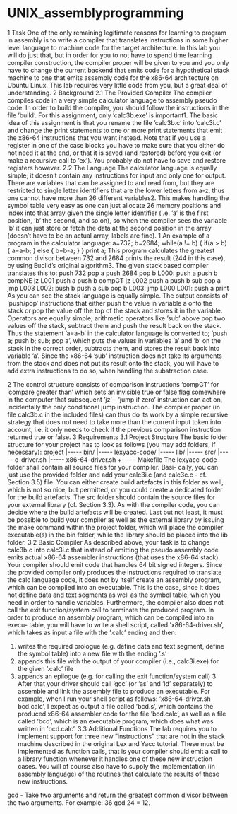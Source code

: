 # UNIX_assemblyprogramming

1 Task
One of the only remaining legitimate reasons for learning to program in assembly
is to write a compiler that translates instructions in some higher level language
to machine code for the target architecture. In this lab you will do just that, but
in order for you to not have to spend time learning compiler construction, the
compiler proper will be given to you and you only have to change the current
backend that emits code for a hypothetical stack machine to one that emits
assembly code for the x86-64 architecture on Ubuntu Linux. This lab requires
very little code from you, but a great deal of understanding.
2 Background
2.1 The Provided Compiler
The compiler compiles code in a very simple calculator language to assembly
pseudo code. In order to build the compiler, you should follow the instructions
in the file ’build’. For this assignment, only ’calc3b.exe’ is important1.
The basic idea of this assignment is that you rename the file ’calc3b.c’ into
’calc3i.c’ and change the print statements to one or more print statements that
emit the x86-64 instructions that you want instead. Note that if you use a
register in one of the case blocks you have to make sure that you either do not
need it at the end, or that it is saved (and restored) before you exit (or make
a recursive call to ’ex’). You probably do not have to save and restore registers
however.
2.2 The Language
The calculator language is equally simple; it doesn’t contain any instructions
for input and only one for output. There are variables that can be assigned to
and read from, but they are restricted to single letter identifiers that are the
lower letters from a-z, thus one cannot have more than 26 different variables2.
This makes handling the symbol table very easy as one can just allocate 26 memory
positions and index into that array given the single letter identifier (i.e. ’a’ is the first position,
’b’ the second, and so on), so when the compiler sees the variable ’b’ it can just store or fetch
the data at the second position in the array (doesn’t have to be an actual array, labels are
fine).
1
An example of a program in the calculator language:
a=732;
b=2684;
while(a != b) {
if(a > b) {
a=a-b;
} else {
b=b-a;
}
}
print a;
This program calculates the greatest common divisor between 732 and 2684
prints the result (244 in this case), by using Euclid’s original algorithm3.
The given stack based compiler translates this to:
push 732
pop a
push 2684
pop b
L000:
push a
push b
compNE
jz L001
push a
push b
compGT
jz L002
push a
push b
sub
pop a
jmp L003
L002:
push b
push a
sub
pop b
L003:
jmp L000
L001:
push a
print
As you can see the stack language is equally simple. The output consists of
’push/pop’ instructions that either push the value in variable a onto the stack
or pop the value off the top of the stack and stores it in the variable.
Operators are equally simple; arithmetic operators like ’sub’ above pop two
values off the stack, subtract them and push the result back on the stack. Thus
the statement ’a=a-b’ in the calculator language is converted to; ’push a; push
b; sub; pop a’, which puts the values in variables ’a’ and ’b’ on the stack in the
correct order, subtracts them, and stores the result back into variable ’a’. Since
the x86-64 ’sub’ instruction does not take its arguments from the stack and does
not put its result onto the stack, you will have to add extra instructions to do
so, when handling the substraction case.

2
The control structure consists of comparison instructions ’compGT’ for ’compare
greater than’ which sets an invisible true or false flag somewhere in the computer
that subsequent ’jz’ - ’jump if zero’ instruction can act on, incidentally the
only conditional jump instruction. The compiler proper (in file calc3b.c in the
included files) can thus do its work by a simple recursive strategy that does not
need to take more than the current input token into account, i.e. it only needs
to check if the previous comparison instruction returned true or false.
3 Requirements
3.1 Project Structure
The basic folder structure for your project has to look as follows (you may add
folders, if necessary):
project
|----- bin/
|----- lexyacc-code/
|----- lib/
|----- src/
|----- c-driver.sh
|----- x86-64-driver.sh
+----- Makefile
The lexyacc-code folder shall contain all source files for your compiler. Basi-
cally, you can just use the provided folder and add your calc3i.c (and calc3c.c -
cf. Section 3.5) file. You can either create build artefacts in this folder as well,
which is not so nice, but permitted, or you could create a dedicated folder for
the build artefacts.
The src folder should contain the source files for your external library (cf.
Section 3.3). As with the compiler code, you can decide where the build artefacts
will be created.
Last but not least, it must be possible to build your compiler as well as the
external library by issuing the make command within the project folder, which
will place the compiler executable(s) in the bin folder, while the library should
be placed into the lib folder.
3.2 Basic Compiler
As described above, your task is to change calc3b.c into calc3i.c that instead of
emitting the pseudo assembly code emits actual x86-64 assembler instructions
(that uses the x86-64 stack). Your compiler should emit code that handles 64
bit signed integers.
Since the provided compiler only produces the instructions required to translate
the calc language code, it does not by itself create an assembly program, which
can be compiled into an executable. This is the case, since it does not define data
and text segments as well as the symbol table, which you need in order to handle
variables. Furthermore, the compiler also does not call the exit function/system
call to terminate the produced program.
In order to produce an assembly program, which can be compiled into an execu-
table, you will have to write a shell script, called ’x86-64-driver.sh’, which takes
as input a file with the ’.calc’ ending and then:
1. writes the required prologue (e.g. define data and text segment, define the
symbol table) into a new file with the ending ’.s’
2. appends this file with the output of your compiler (i.e., calc3i.exe) for the
given ’.calc’ file
3. appends an epilogue (e.g. for calling the exit function/system call)
3
After that your driver should call ’gcc’ (or ’as’ and ’ld’ separately) to assemble
and link the assembly file to produce an executable.
For example, when I run your shell script as follows: ’x86-64-driver.sh bcd.calc’,
I expect as output a file called ’bcd.s’, which contains the produced x86-64
assembler code for the file ’bcd.calc’, as well as a file called ’bcd’, which is an
executable program, which does what was written in ’bcd.calc’.
3.3 Additional Functions
The lab requires you to implement support for three new ”instructions” that are
not in the stack machine described in the original Lex and Yacc tutorial. These
must be implemented as function calls, that is your compiler should emit a call
to a library function whenever it handles one of these new instruction cases. You
will of course also have to supply the implementation (in assembly language) of
the routines that calculate the results of these new instructions.

gcd - Take two arguments and return the greatest common divisor between
the two arguments. For example: 36 gcd 24 = 12.
